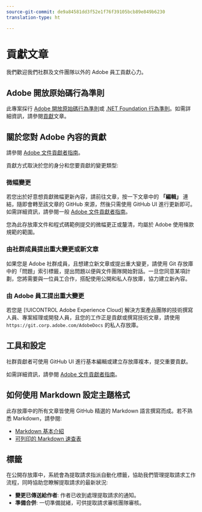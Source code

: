 ```yaml
---
source-git-commit: de9a84581dd3f52e1f76f39105bcb89e849b6230
translation-type: ht

---
```

# 貢獻文章

我們歡迎我們社群及文件團隊以外的 Adobe 員工貢獻心力。

## Adobe 開放原始碼行為準則

此專案採行 [Adobe 開放原始碼行為準則](code-of-conduct.md)或 [.NET Foundation 行為準則](https://dotnetfoundation.org/code-of-conduct)。如需詳細資訊，請參閱[貢獻](contributing.md)文章。

## 關於您對 Adobe 內容的貢獻

請參閱 [Adobe 文件貢獻者指南](https://docs.adobe.com/help/en/contributor/contributor-guide/introduction.html)。

貢獻方式取決於您的身分和您要貢獻的變更類型:

### 微幅變更

若您出於好意想貢獻微幅更新內容，請前往文章，按一下文章中的 **「編輯」** 連結，隨即會轉至該文章的 GitHub 來源，然後只需使用 GitHub UI 進行更新即可。如需詳細資訊，請參閱一般 [Adobe 文件貢獻者指南](https://docs.adobe.com/help/en/contributor/contributor-guide/introduction.html)。

您為此存放庫文件和程式碼範例提交的微幅更正或釐清，均屬於 Adobe 使用條款規範的範圍。

### 由社群成員提出重大變更或新文章

如果您是 Adobe 社群成員，且想建立新文章或提出重大變更，請使用 Git 存放庫中的「問題」索引標籤，提出問題以便與文件團隊開始對話。一旦您同意某項計劃，您將需要與一位員工合作，搭配使用公開和私人存放庫，協力建立新內容。

<!--
If you submit a pull request with significant changes to documentation and code examples, you'll see a message in the pull request asking you to submit an online contribution license agreement (CLA). We need you to complete the online form before we can review your pull request.
-->

### 由 Adobe 員工提出重大變更

若您是 [!UICONTROL Adobe Experience Cloud] 解決方案產品團隊的技術撰寫人員、專案經理或開發人員，且您的工作正是貢獻或撰寫技術文章，請使用 `https://git.corp.adobe.com/AdobeDocs` 的私人存放庫。

<!--Employees from other parts of the Adobe world should use the public repo for minor updates.-->

## 工具和設定

社群貢獻者可使用 GitHub UI 進行基本編輯或建立存放庫複本，提交重要貢獻。

如需詳細資訊，請參閱 [Adobe 文件貢獻者指南](https://docs.adobe.com/help/en/contributor/contributor-guide/introduction.html)。

## 如何使用 Markdown 設定主題格式

此存放庫中的所有文章皆使用 GitHub 精選的 Markdown 語言撰寫而成。若不熟悉 Markdown，請參閱:

* [Markdown 基本介紹](https://help.github.com/articles/getting-started-with-writing-and-formatting-on-github/)
* [可列印的 Markdown 速查表](https://guides.github.com/pdfs/markdown-cheatsheet-online.pdf)

## 標籤

在公開存放庫中，系統會為提取請求指派自動化標籤，協助我們管理提取請求工作流程，同時協助您瞭解提取請求的最新狀況:

* **變更已傳送給作者**: 作者已收到處理提取請求的通知。
* **準備合併**: 一切準備就緒，可供提取請求審核團隊審核。
